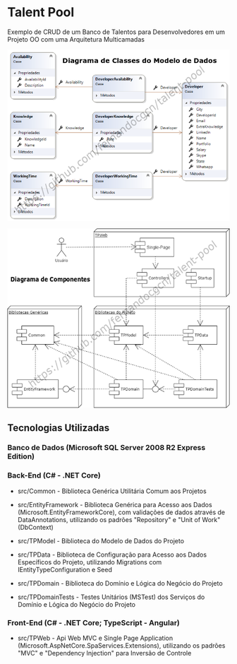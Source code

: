 # Talent Pool

Exemplo de CRUD de um Banco de Talentos para Desenvolvedores em um Projeto OO com uma Arquitetura Multicamadas  

![](/misc/ClassDiagram.png)

![](/misc/ComponentDiagram.png)

## Tecnologias Utilizadas

### Banco de Dados (Microsoft SQL Server 2008 R2 Express Edition)

### Back-End (C# - .NET Core)

* src/Common - Biblioteca Genérica Utilitária Comum aos Projetos  

* src/EntityFramework - Biblioteca Genérica para Acesso aos Dados (Microsoft.EntityFrameworkCore), com validações de dados através de DataAnnotations, utilizando os padrões "Repository" e "Unit of Work" (DbContext)  

* src/TPModel - Biblioteca do Modelo de Dados do Projeto  

* src/TPData - Biblioteca de Configuração para Acesso aos Dados Específicos do Projeto, utilizando Migrations com IEntityTypeConfiguration e Seed  

* src/TPDomain - Biblioteca do Domínio e Lógica do Negócio do Projeto  

* src/TPDomainTests - Testes Unitários (MSTest) dos Serviços do Domínio e Lógica do Negócio do Projeto  

### Front-End (C# - .NET Core; TypeScript - Angular)

* src/TPWeb - Api Web MVC e Single Page Application (Microsoft.AspNetCore.SpaServices.Extensions), utilizando os padrões "MVC" e "Dependency Injection" para Inversão de Controle
